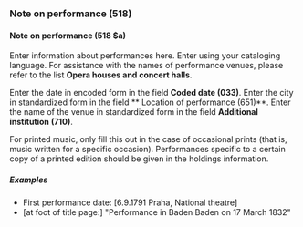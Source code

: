 ### Note on performance (518)

#### Note on performance (518 $a)
Enter information about performances here. Enter using your cataloging language. For assistance with the names of performance venues, please refer to the list **Opera houses and concert halls**.

Enter the date in encoded form in the field **Coded date (033)**. Enter the city in standardized form in the field ** Location of performance (651)**. Enter the name of the venue in standardized form in the field **Additional institution (710)**.

For printed music, only fill this out in the case of occasional prints (that is, music written for a specific occasion). Performances specific to a certain copy of a printed edition should be given in the holdings information.

##### Examples

- First performance date: [6.9.1791 Praha, National theatre]
- [at foot of title page:] "Performance in Baden Baden on 17 March 1832"
